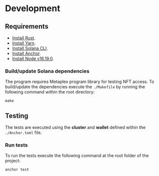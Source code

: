 # Development

## Requirements
- [Install Rust](https://www.rust-lang.org/tools/install).
- [Install Yarn](https://yarnpkg.com/getting-started/install).
- [Install Solana CLI](https://docs.solana.com/es/cli/install-solana-cli-tools).
- [Install Anchor](https://book.anchor-lang.com/getting_started/installation.html#anchor).
- [Install Node v16.19.0](https://www.npmjs.com/package/n).


### Build/update Solana dependencies
The program requires Metaplex program library for testing NFT access. To build/update the dependencies execute the `./Makefile`  by running the following command within the root directory:
```
make
```
## Testing
The tests are executed using the **cluster** and **wallet** defined within the `./Anchor.toml` file.

### Run tests
To run the tests execute the following command at the root folder of the project:

```
anchor test
```
